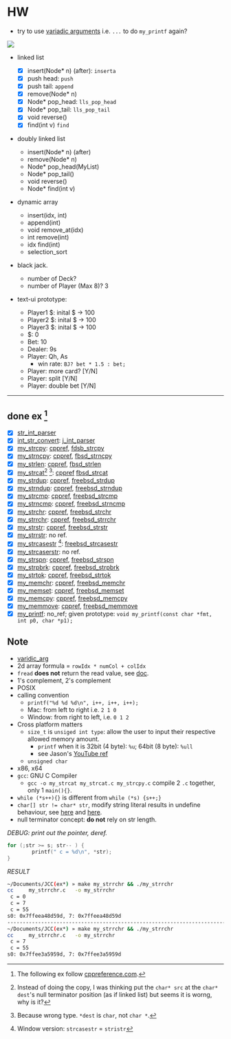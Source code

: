 # HW

- try to use [variadic arguments](https://en.cppreference.com/w/c/variadic) i.e. `...` to do `my_printf` again?

![](ll.png)

- linked list
  - [x] insert(Node* n) (after): `inserta`
  - [x] push head: `push`
  - [x] push tail: `append`
  - [x] remove(Node* n)
  - [x] Node* pop_head: `lls_pop_head`
  - [x] Node* pop_tail: `lls_pop_tail`
  - [x] void reverse()
  - [x] find(int v) `find`
  
- doubly linked list
  - insert(Node* n) (after)
  - remove(Node* n)
  - Node* pop_head(MyList)
  - Node* pop_tail()
  - void reverse()
  - Node* find(int v)

- dynamic array
  - insert(idx, int)
  - append(int)
  - void remove_at(idx)
  - int remove(int)
  - idx find(int)
  - selection_sort

- black jack.
  - number of Deck?
  - number of Player (Max 8)? 3
- text-ui prototype:
  - Player1 $: inital $ -> 100
  - Player2 $: inital $ -> 100
  - Player3 $: inital $ -> 100
  - $: 0
  - Bet: 10
  - Dealer: 9s
  - Player: Qh, As
    - win rate: `BJ? bet * 1.5 : bet;`
  - Player: more card? \[Y/N\]
  - Player: split [Y/N]
  - Player: double bet [Y/N] 

---

## done ex [^cpp]

- [x] [str_int_parser](./int_parser.c)
- [x] [int_str_convert](./int_str_convert.c): [j_int_parser](./j_int_str_convert.c)
- [x] [my_strcpy](./my_strcpy.c): [cppref](https://en.cppreference.com/w/c/string/byte/strcpy), [fdsb_strcpy](https://github.com/freebsd/freebsd-src/blob/master/lib/libc/string/strcpy.c)
- [x] [my_strncpy](./my_strncpy.c): [cppref](https://en.cppreference.com/w/c/string/byte/strncpy), [fbsd_strncpy](https://github.com/freebsd/freebsd-src/blob/master/lib/libc/string/strncpy.c)
- [x] [my_strlen](./my_strlen.c): [cppref](https://en.cppreference.com/w/c/string/byte/strlen), [fbsd_strlen](https://github.com/freebsd/freebsd-src/blob/master/lib/libc/string/strlen.c#L111)
- [x] [my_strcat](./my_strcat.c)[^p1] [^a1]: [cppref](https://en.cppreference.com/w/c/string/byte/strcat) [fbsd_strcat](https://github.com/freebsd/freebsd-src/blob/master/lib/libc/string/strcat.c)
- [x] [my_strdup](./my_strdup.c): [cppref](https://en.cppreference.com/w/c/string/byte/strdup), [freebsd_strdup](https://github.com/freebsd/freebsd-src/blob/master/lib/libc/string/strdup.c)
- [x] [my_strndup](./my_strndup.c): [cppref](https://en.cppreference.com/w/c/string/byte/strndup), [freebsd_strndup](https://github.com/freebsd/freebsd-src/blob/master/lib/libc/string/strndup.c)
- [x] [my_strcmp](./my_strcmp.c): [cppref](https://en.cppreference.com/w/c/string/byte/strcmp), [freebsd_strcmp](https://github.com/freebsd/freebsd-src/blob/master/lib/libc/string/strcmp.c)
- [x] [my_strncmp](./my_strncmp.c): [cppref](https://en.cppreference.com/w/c/string/byte/strncmp), [freebsd_strncmp](https://github.com/freebsd/freebsd-src/blob/master/lib/libc/string/strncmp.c)
- [x] [my_strchr](./my_strchr.c): [cppref](https://en.cppreference.com/w/c/string/byte/strchr), [freebsd_strchr](https://github.com/freebsd/freebsd-src/blob/master/lib/libc/string/strchr.c)
- [x] [my_strrchr](./my_strrchr.c): [cppref](https://en.cppreference.com/w/c/string/byte/strrchr), [freebsd_strrchr](https://github.com/freebsd/freebsd-src/blob/master/lib/libc/string/strrchr.c)
- [x] [my_strstr](./my_strstr.c): [cppref](https://en.cppreference.com/w/c/string/byte/strstr), [freebsd_strstr](https://github.com/freebsd/freebsd-src/blob/master/lib/libc/string/strstr.c)
- [x] [my_strrstr](./my_strrstr.c): no ref.
- [x] [my_strcasestr](./my_strcasestr.c) [^win_strcasestr]: [freebsd_strcasestr](https://github.com/freebsd/freebsd-src/blob/master/lib/libc/string/strcasestr.c)
- [x] [my_strcaserstr](./my_strcasestr.c): no ref.
- [x] [my_strspn](./my_strspn.c): [cppref](https://en.cppreference.com/w/c/string/byte/strspn), [freebsd_strspn](https://github.com/freebsd/freebsd-src/blob/master/lib/libc/string/strspn.c)
- [x] [my_strpbrk](./my_strpbrk.c): [cppref](https://en.cppreference.com/w/c/string/byte/strpbrk), [freebsd_strpbrk](https://github.com/freebsd/freebsd-src/blob/master/lib/libc/string/strpbrk.c)
- [x] [my_strtok](./my_strtok.c): [cppref](https://en.cppreference.com/w/c/string/byte/strtok), [freebsd_strtok](https://github.com/freebsd/freebsd-src/blob/master/lib/libc/string/strtok.c)
- [x] [my_memchr](./my_memchr.c): [cppref](https://en.cppreference.com/w/c/string/byte/memchr), [freebsd_memchr](https://github.com/freebsd/freebsd-src/blob/master/lib/libc/string/memchr.c)
- [x] [my_memset](./my_memset.c): [cppref](https://en.cppreference.com/w/c/string/byte/memset), [freebsd_memset](https://github.com/freebsd/freebsd-src/blob/master/lib/libc/string/memset.c)
- [x] [my_memcpy](./my_memcpy.c): [cppref](https://en.cppreference.com/w/c/string/byte/memcpy), [freebsd_memcpy](https://github.com/freebsd/freebsd-src/blob/master/lib/libc/string/memcpy.c)
- [x] [my_memmove](./my_memmove.c): [cppref](https://en.cppreference.com/w/c/string/byte/memmove), [freebsd_memmove](https://github.com/freebsd/freebsd-src/blob/master/lib/libc/string/memmove.c)
- [x] [my_printf](./my_printf.c): no_ref; given prototype: `void my_printf(const char *fmt, int p0, char *p1);`

[^1]: `static buffer`
[^p1]: Instead of doing the copy, I was thinking put the `char* src` at the `char* dest`'s null terminator position (as if linked list) but seems it is worng, why is it?
[^a1]: Because wrong type. `*dest` is `char`, not `char *`.
[^win_strcasestr]: Window version: `strcasestr` = `stristr`
[^restrict]: what does `restrict` mean?
[^cpp]: The following ex follow [cppreference.com](https://en.cppreference.com/w/c/string/byte).

## Note
- [varidic_arg](https://en.cppreference.com/w/c/variadic)
- 2d array formula = `rowIdx * numCol + colIdx`
- `fread` **does not** return the read value, see [doc](https://en.cppreference.com/w/cpp/io/c/fread).
- 1's complement, 2's complement
- POSIX
- calling convention
  - `printf("%d %d %d\n", i++, i++, i++);`
  - Mac: from left to right i.e. `2 1 0`
  - Window: from right to left, i.e. `0 1 2`
- Cross platform matters
  - `size_t` is `unsiged int type`: allow the user to input their respective allowed memory amount.
    - `printf` when it is 32bit (4 byte): `%u`; 64bit (8 byte): `%ull`
    - see Jason's [YouTube ref](https://www.youtube.com/watch?v=JiUfvzd4eQM)
  - `unsigned char`
- x86, x64
- `gcc`: GNU C Compiler
  - `gcc -o my_strcat my_strcat.c my_strcpy.c` compile 2 `.c` together, only 1 `main(){}`.
- `while (*s++){}` is different from `while (*s) {s++;}`
- `char[] str != char* str`, modify string literal results in undefine behaviour, see [here](https://en.cppreference.com/w/cpp/language/string_literal) and [here](https://stackoverflow.com/questions/10186765/what-is-the-difference-between-char-array-and-char-pointer-in-c).
- null terminator concept: **do not** rely on str length.

*DEBUG: print out the pointer, deref.*

```c
for (;str >= s; str-- ) {
        printf(" c = %d\n", *str);
}
```

*RESULT*

```sh
~/Documents/JCC(ex*) » make my_strrchr && ./my_strrchr                                                                                                                                          macone@Macs-MBP
cc     my_strrchr.c   -o my_strrchr
 c = 0
 c = 7
 c = 55
s0: 0x7ffeea48d59d, 7: 0x7ffeea48d59d
----------------------------------------------------------------------------------------------------------------------------------------------------------------------------------------------------------------
~/Documents/JCC(ex*) » make my_strrchr && ./my_strrchr                                                                                                                                          macone@Macs-MBP
cc     my_strrchr.c   -o my_strrchr
 c = 7
 c = 55
s0: 0x7ffee3a5959d, 7: 0x7ffee3a5959d
```

